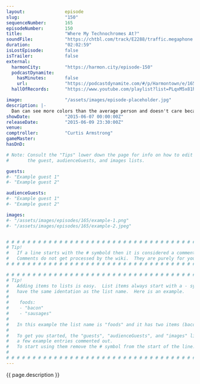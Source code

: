 ```yaml
---
layout:               episode
slug:                 "150"
sequenceNumber:       165
episodeNumber:        150
title:                "Where My Technochromes At?"
soundFile:            "https://chtbl.com/track/E2288/traffic.megaphone.fm/STA9218698326.mp3?updated=1561594017"
duration:             "02:02:59"
isLostEpisode:        false
isTrailer:            false
external:
  harmonCity:         "https://harmon.city/episode-150"
  podcastDynamite:
    hasMinutes:       false
    url:              "https://podcastdynamite.com/#/p/Harmontown/e/165/150"
  hallOfRecords:      "https://www.youtube.com/playlist?list=PLqxM5x81hNOZdc0wPapJ90pzxaDm-Xujj"

image:                "/assets/images/episode-placeholder.jpg"
description: |-
  Dan can see more colors than the average person and doesn't care because colors are dumb. Curtis Armstrong comptrolls.
showDate:             "2015-06-07 00:00:00Z"
releaseDate:          "2015-06-09 23:30:00Z"
venue:                
comptroller:          "Curtis Armstrong"
gameMaster:           
hasDnD:               

# Note: Consult the "Tips" lower down the page for info on how to edit
#       the guest, audienceGuests, and images lists.

guests:
#- "Example guest 1"
#- "Example guest 2"

audienceGuests:
#- "Example guest 1"
#- "Example guest 2"

images:
#- "/assets/images/episodes/165/example-1.png"
#- "/assets/images/episodes/165/example-2.jpeg"


# # # # # # # # # # # # # # # # # # # # # # # # # # # # # # # # # # # # # # # # # # # # #
# Tip!
#   If a line starts with the # symbold then it is considered a comment.
#   Comments do not get processed by the wiki.  They are purely for your information.
# # # # # # # # # # # # # # # # # # # # # # # # # # # # # # # # # # # # # # # # # # # # #

# # # # # # # # # # # # # # # # # # # # # # # # # # # # # # # # # # # # # # # # # # # # #
# Tip!
#   Adding items to lists is easy.  List items always start with a - symbol and have
#   have the same identation as the list name.  Here is an example.
#
#    foods:
#    - "bacon"
#    - "sausages"
#
#   In this example the list name is "foods" and it has two items (bacon, and sausages).
#
#   To get you started, the "guests", "audienceGuests", and "images" lists below have
#   a few example entries commented out.
#   To start using them remove the # symbol from the start of the line.
#
# # # # # # # # # # # # # # # # # # # # # # # # # # # # # # # # # # # # # # # # # # # # #
---
```


<!-- The episode description will be rendered here -->
{{ page.description }}

<!-- Add your content BELOW here -->
<!-- vvvvvvvvvvvvvvvvvvvvvvvvvvv -->




<!-- ^^^^^^^^^^^^^^^^^^^^^^^^^^^ -->
<!-- Add your content ABOVE here -->

<!-- The episode gallery will be rendered here -->